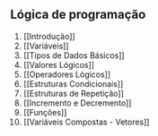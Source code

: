 ## Lógica de programação
1. [[Introdução]]
2. [[Variáveis]]
3. [[Tipos de Dados Básicos]]
4. [[Valores Lógicos]]
5. [[Operadores Lógicos]]
6. [[Estruturas Condicionais]]
7. [[Estruturas de Repetição]]
8. [[Incremento e Decremento]]
9. [[Funções]]
10. [[Variáveis Compostas - Vetores]]